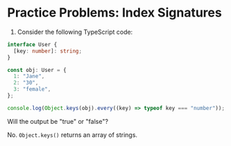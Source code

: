 # Practice Problems: Index Signatures

1. Consider the following TypeScript code:

```ts
interface User {
  [key: number]: string;
}

const obj: User = {
  1: "Jane",
  2: "30",
  3: "female",
};

console.log(Object.keys(obj).every((key) => typeof key === "number"));
```

Will the output be "true" or "false"?

No. `Object.keys()` returns an array of strings.

